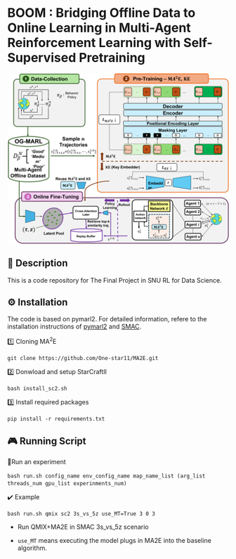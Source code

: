 # BOOM : Bridging Offline Data to Online Learning in Multi-Agent Reinforcement Learning with Self-Supervised Pretraining

<a href="#citation
"><img src="./assets/Figure_DS.png"></a>



## 🎯 Description 
This is a code repository for The Final Project in SNU RL for Data Science.


## ⚙️ Installation
The code is based on pymarl2. 
For detailed information, refere to the installation instructions of [pymarl2](https://github.com/hijkzzz/pymarl2) and [SMAC](https://github.com/oxwhirl/smac).

1️⃣ Cloning MA<sup>2</sup>E 

`git clone https://github.com/One-star11/MA2E.git`

2️⃣ Donwload and setup StarCraftII 

`bash install_sc2.sh`

3️⃣ Install required packages 

`pip install -r requirements.txt`


## 🎮 Running Script

🏃Run an experiment 

`bash run.sh config_name env_config_name map_name_list (arg_list threads_num gpu_list experinments_num)`

✔️ Example 

`bash run.sh qmix sc2 3s_vs_5z use_MT=True 3 0 3`

* Run QMIX+MA2E in SMAC 3s_vs_5z scenario
  
* `use_MT` means executing the model plugs in MA2E into the baseline algorithm. 
